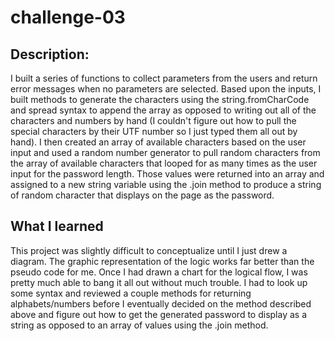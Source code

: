 # challenge-03

## Description:

I built a series of functions to collect parameters from the users and return error messages when no parameters are selected.  Based upon the inputs, I built methods to generate the characters using the string.fromCharCode and spread syntax to append the array as opposed to writing out all of the characters and numbers by hand (I couldn't figure out how to pull the special characters by their UTF number so I just typed them all out by hand).  I then created an array of available characters based on the user input and used a random number generator to pull random characters from the array of available characters that looped for as many times as the user input for the password length.  Those values were returned into an array and assigned to a new string variable using the .join method to produce a string of random character that displays on the page as the password.

## What I learned

This project was slightly difficult to conceptualize until I just drew a diagram.  The graphic representation of the logic works far better than the pseudo code for me.  Once I had drawn a chart for the logical flow, I was pretty much able to bang it all out without much trouble.  I had to look up some syntax and reviewed a couple methods for returning alphabets/numbers before I eventually decided on the method described above and figure out how to get the generated password to display as a string as opposed to an array of values using the .join method.


